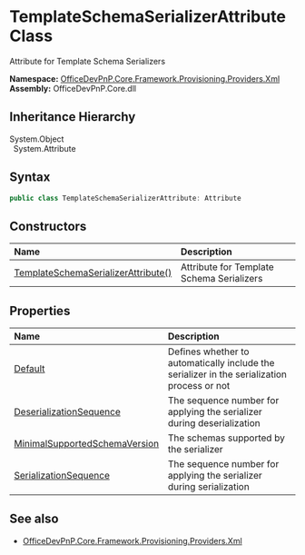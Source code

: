 # TemplateSchemaSerializerAttribute Class
 Attribute for Template Schema Serializers   

**Namespace:** [OfficeDevPnP.Core.Framework.Provisioning.Providers.Xml](OfficeDevPnP.Core.Framework.Provisioning.Providers.Xml.md)  
**Assembly:** OfficeDevPnP.Core.dll  
## Inheritance Hierarchy
System.Object  
&ensp;System.Attribute  
## Syntax
```C#
public class TemplateSchemaSerializerAttribute: Attribute
```
## Constructors
|**Name**|**Description**|
|:-----|:-----|
| [TemplateSchemaSerializerAttribute()](OfficeDevPnP.Core.Framework.Provisioning.Providers.Xml.TemplateSchemaSerializerAttribute.ctor1.md) |  Attribute for Template Schema Serializers 
## Properties
|**Name**|**Description**|
|:-----|:-----|
| [Default](OfficeDevPnP.Core.Framework.Provisioning.Providers.Xml.TemplateSchemaSerializerAttribute.Default.md) | Defines whether to automatically include the serializer in the serialization process or not
| [DeserializationSequence](OfficeDevPnP.Core.Framework.Provisioning.Providers.Xml.TemplateSchemaSerializerAttribute.DeserializationSequence.md) | The sequence number for applying the serializer during deserialization
| [MinimalSupportedSchemaVersion](OfficeDevPnP.Core.Framework.Provisioning.Providers.Xml.TemplateSchemaSerializerAttribute.MinimalSupportedSchemaVersion.md) | The schemas supported by the serializer
| [SerializationSequence](OfficeDevPnP.Core.Framework.Provisioning.Providers.Xml.TemplateSchemaSerializerAttribute.SerializationSequence.md) | The sequence number for applying the serializer during serialization
## See also
- [OfficeDevPnP.Core.Framework.Provisioning.Providers.Xml](OfficeDevPnP.Core.Framework.Provisioning.Providers.Xml.md)
